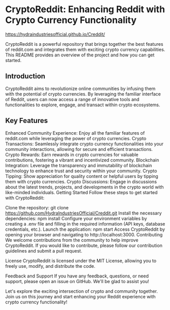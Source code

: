 # CryptoReddit: Enhancing Reddit with Crypto Currency Functionality
https://hydraindustriesofficial.github.io/Creddit/

CryptoReddit is a powerful repository that brings together the best features of reddit.com and integrates them with exciting crypto currency capabilities. This README provides an overview of the project and how you can get started.

## Introduction
CryptoReddit aims to revolutionize online communities by infusing them with the potential of crypto currencies. By leveraging the familiar interface of Reddit, users can now access a range of innovative tools and functionalities to explore, engage, and transact within crypto ecosystems.

## Key Features
Enhanced Community Experience: Enjoy all the familiar features of reddit.com while leveraging the power of crypto currencies.
Crypto Transactions: Seamlessly integrate crypto currency functionalities into your community interactions, allowing for secure and efficient transactions.
Crypto Rewards: Earn rewards in crypto currencies for valuable contributions, fostering a vibrant and incentivized community.
Blockchain Integration: Leverage the transparency and immutability of blockchain technology to enhance trust and security within your community.
Crypto Tipping: Show appreciation for quality content or helpful users by tipping them with crypto currencies.
Crypto Discussions: Engage in discussions about the latest trends, projects, and developments in the crypto world with like-minded individuals.
Getting Started
Follow these steps to get started with CryptoReddit:

Clone the repository: git clone https://github.com/HydraIndustriesOfficial/Creddit.git
Install the necessary dependencies: npm install
Configure your environment variables by creating a .env file and filling in the required information (API keys, database credentials, etc.).
Launch the application: npm start
Access CryptoReddit by opening your browser and navigating to http://localhost:3000.
Contributing
We welcome contributions from the community to help improve CryptoReddit. If you would like to contribute, please follow our contribution guidelines and submit a pull request.

License
CryptoReddit is licensed under the MIT License, allowing you to freely use, modify, and distribute the code.

Feedback and Support
If you have any feedback, questions, or need support, please open an issue on GitHub. We'll be glad to assist you!

Let's explore the exciting intersection of crypto and community together. Join us on this journey and start enhancing your Reddit experience with crypto currency functionality!
